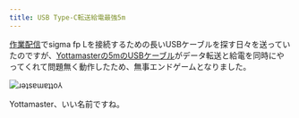 ```yaml
---
title: USB Type-C転送給電最強5m
---
```

[作業配信](https://www.youtube.com/c/r7kamura)でsigma fp Lを接続するための長いUSBケーブルを探す日々を送っていたのですが、[Yottamasterの5mのUSBケーブル](https://www.amazon.co.jp/dp/B09Y1BY75P)がデータ転送と給電を同時にやってくれて問題無く動作したため、無事エンドゲームとなりました。

![](https://lh4.googleusercontent.com/INJf0zYkLynoeZmwzkMKhUhWXT4QXa-iD4wIxtlgnziGZGunrtzk-VFHV66yJmXAIVEFYSJPkgyu_FIHW5yBgZlUsJP8jXc76iVhwBI1r0vvn1Sq7BuliiProGb38rbuZJvG4DjqQjUIWZDkwtUli3w "ɹǝʇsɐɯɐʇʇo⅄")

Yottamaster、いい名前ですね。
